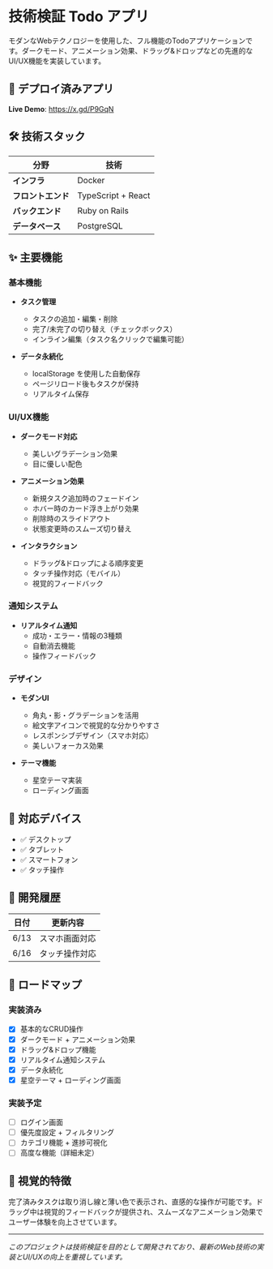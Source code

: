 # 技術検証 Todo アプリ

モダンなWebテクノロジーを使用した、フル機能のTodoアプリケーションです。ダークモード、アニメーション効果、ドラッグ&ドロップなどの先進的なUI/UX機能を実装しています。

## 🚀 デプロイ済みアプリ

**Live Demo**: https://x.gd/P9GqN

## 🛠️ 技術スタック

| 分野 | 技術 |
|------|------|
| **インフラ** | Docker |
| **フロントエンド** | TypeScript + React |
| **バックエンド** | Ruby on Rails |
| **データベース** | PostgreSQL |

## ✨ 主要機能

### 基本機能
- **タスク管理**
  - タスクの追加・編集・削除
  - 完了/未完了の切り替え（チェックボックス）
  - インライン編集（タスク名クリックで編集可能）

- **データ永続化**
  - localStorage を使用した自動保存
  - ページリロード後もタスクが保持
  - リアルタイム保存

### UI/UX機能
- **ダークモード対応**
  - 美しいグラデーション効果
  - 目に優しい配色

- **アニメーション効果**
  - 新規タスク追加時のフェードイン
  - ホバー時のカード浮き上がり効果
  - 削除時のスライドアウト
  - 状態変更時のスムーズ切り替え

- **インタラクション**
  - ドラッグ&ドロップによる順序変更
  - タッチ操作対応（モバイル）
  - 視覚的フィードバック

### 通知システム
- **リアルタイム通知**
  - 成功・エラー・情報の3種類
  - 自動消去機能
  - 操作フィードバック

### デザイン
- **モダンUI**
  - 角丸・影・グラデーションを活用
  - 絵文字アイコンで視覚的な分かりやすさ
  - レスポンシブデザイン（スマホ対応）
  - 美しいフォーカス効果

- **テーマ機能**
  - 星空テーマ実装
  - ローディング画面

## 📱 対応デバイス

- ✅ デスクトップ
- ✅ タブレット  
- ✅ スマートフォン
- ✅ タッチ操作

## 🔄 開発履歴

| 日付 | 更新内容 |
|------|----------|
| 6/13 | スマホ画面対応 |
| 6/16 | タッチ操作対応 |

## 🎯 ロードマップ

### 実装済み
- [x] 基本的なCRUD操作
- [x] ダークモード + アニメーション効果
- [x] ドラッグ&ドロップ機能
- [x] リアルタイム通知システム
- [x] データ永続化
- [x] 星空テーマ + ローディング画面

### 実装予定
- [ ] ログイン画面
- [ ] 優先度設定 + フィルタリング
- [ ] カテゴリ機能 + 進捗可視化
- [ ] 高度な機能（詳細未定）

## 🎨 視覚的特徴

完了済みタスクは取り消し線と薄い色で表示され、直感的な操作が可能です。ドラッグ中は視覚的フィードバックが提供され、スムーズなアニメーション効果でユーザー体験を向上させています。

---

*このプロジェクトは技術検証を目的として開発されており、最新のWeb技術の実装とUI/UXの向上を重視しています。*